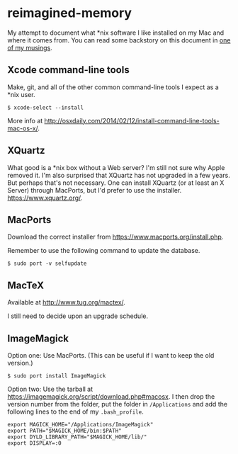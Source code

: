 # reimagined-memory
My attempt to document what \*nix software I like installed on my Mac and where it comes from.
You can read some backstory on this document in [one of my musings](https://www.cs.grinnell.edu/~rebelsky/musings/linux-on-macos).

## Xcode command-line tools
Make, git, and all of the other common command-line tools I expect as a *nix user.

    $ xcode-select --install

More info at <http://osxdaily.com/2014/02/12/install-command-line-tools-mac-os-x/>.  

## XQuartz
What good is a \*nix box without a Web server?  I'm still not sure why Apple removed
it.  I'm also surprised that XQuartz has not upgraded in a few years.  But perhaps
that's not necessary.  One can install XQuartz (or at least an X Server) through
MacPorts, but I'd prefer to use the installer.  <https://www.xquartz.org/>.

## MacPorts
Download the correct installer from <https://www.macports.org/install.php>.

Remember to use the following command to update the database.

    $ sudo port -v selfupdate
    
## MacTeX

Available at <http://www.tug.org/mactex/>.  

I still need to decide upon an upgrade schedule.

## ImageMagick
Option one: Use MacPorts.  (This can be useful if I want to keep the old version.)

    $ sudo port install ImageMagick

Option two: Use the tarball at <https://imagemagick.org/script/download.php#macosx>.
I then drop the version number from the folder, put the folder in `/Applications` and add the following lines to the end of
my `.bash_profile`.

    export MAGICK_HOME="/Applications/ImageMagick"
    export PATH="$MAGICK_HOME/bin:$PATH"
    export DYLD_LIBRARY_PATH="$MAGICK_HOME/lib/"
    export DISPLAY=:0

